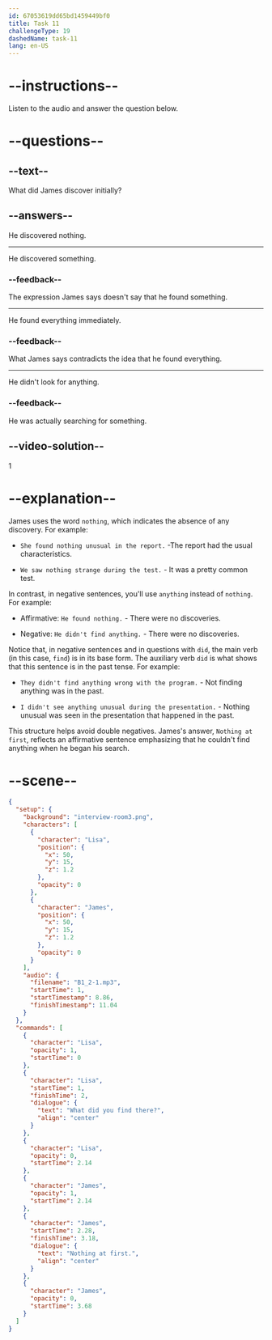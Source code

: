 ```yaml
---
id: 67053619dd65bd1459449bf0
title: Task 11
challengeType: 19
dashedName: task-11
lang: en-US
---
```


<!-- (Audio) Lisa: What did you find there? James: Nothing at first. -->

# --instructions--

Listen to the audio and answer the question below.

# --questions--

## --text--

What did James discover initially?

## --answers--

He discovered nothing.

---

He discovered something.

### --feedback--

The expression James says doesn't say that he found something.

---

He found everything immediately.

### --feedback--

What James says contradicts the idea that he found everything.

---

He didn't look for anything.

### --feedback--

He was actually searching for something.

## --video-solution--

1

# --explanation--

James uses the word `nothing`, which indicates the absence of any discovery. For example:

- `She found nothing unusual in the report.` -The report had the usual characteristics.

- `We saw nothing strange during the test.` - It was a pretty common test.

In contrast, in negative sentences, you'll use `anything` instead of `nothing`. For example:  

- Affirmative: `He found nothing.` - There were no discoveries.

- Negative: `He didn't find anything.` - There were no discoveries.  

Notice that, in negative sentences and in questions with `did`, the main verb (in this case, `find`) is in its base form. The auxiliary verb `did` is what shows that this sentence is in the past tense. For example:

- `They didn't find anything wrong with the program.` - Not finding anything was in the past.

- `I didn't see anything unusual during the presentation.` - Nothing unusual was seen in the presentation that happened in the past.

This structure helps avoid double negatives. James's answer, `Nothing at first`, reflects an affirmative sentence emphasizing that he couldn't find anything when he began his search.

# --scene--

```json
{
  "setup": {
    "background": "interview-room3.png",
    "characters": [
      {
        "character": "Lisa",
        "position": {
          "x": 50,
          "y": 15,
          "z": 1.2
        },
        "opacity": 0
      },
      {
        "character": "James",
        "position": {
          "x": 50,
          "y": 15,
          "z": 1.2
        },
        "opacity": 0
      }
    ],
    "audio": {
      "filename": "B1_2-1.mp3",
      "startTime": 1,
      "startTimestamp": 8.86,
      "finishTimestamp": 11.04
    }
  },
  "commands": [
    {
      "character": "Lisa",
      "opacity": 1,
      "startTime": 0
    },
    {
      "character": "Lisa",
      "startTime": 1,
      "finishTime": 2,
      "dialogue": {
        "text": "What did you find there?",
        "align": "center"
      }
    },
    {
      "character": "Lisa",
      "opacity": 0,
      "startTime": 2.14
    },
    {
      "character": "James",
      "opacity": 1,
      "startTime": 2.14
    },
    {
      "character": "James",
      "startTime": 2.28,
      "finishTime": 3.18,
      "dialogue": {
        "text": "Nothing at first.",
        "align": "center"
      }
    },
    {
      "character": "James",
      "opacity": 0,
      "startTime": 3.68
    }
  ]
}
```
